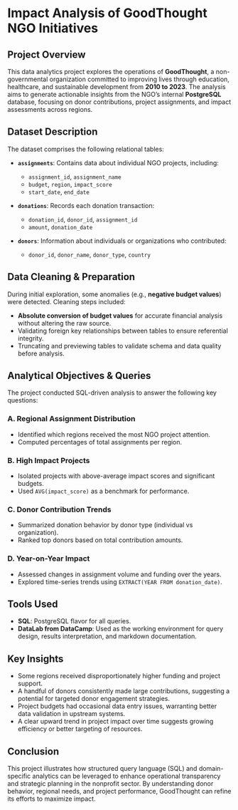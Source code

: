 # Impact Analysis of GoodThought NGO Initiatives

## Project Overview

This data analytics project explores the operations of **GoodThought**, a non-governmental organization committed to improving lives through education, healthcare, and sustainable development from **2010 to 2023**. The analysis aims to generate actionable insights from the NGO’s internal **PostgreSQL** database, focusing on donor contributions, project assignments, and impact assessments across regions.

## Dataset Description

The dataset comprises the following relational tables:

- **`assignments`**: Contains data about individual NGO projects, including:
  - `assignment_id`, `assignment_name`
  - `budget`, `region`, `impact_score`
  - `start_date`, `end_date`

- **`donations`**: Records each donation transaction:
  - `donation_id`, `donor_id`, `assignment_id`
  - `amount`, `donation_date`

- **`donors`**: Information about individuals or organizations who contributed:
  - `donor_id`, `donor_name`, `donor_type`, `country`

## Data Cleaning & Preparation

During initial exploration, some anomalies (e.g., **negative budget values**) were detected. Cleaning steps included:

- **Absolute conversion of budget values** for accurate financial analysis without altering the raw source.
- Validating foreign key relationships between tables to ensure referential integrity.
- Truncating and previewing tables to validate schema and data quality before analysis.

## Analytical Objectives & Queries

The project conducted SQL-driven analysis to answer the following key questions:

### A. **Regional Assignment Distribution**
- Identified which regions received the most NGO project attention.
- Computed percentages of total assignments per region.

### B. **High Impact Projects**
- Isolated projects with above-average impact scores and significant budgets.
- Used `AVG(impact_score)` as a benchmark for performance.

### C. **Donor Contribution Trends**
- Summarized donation behavior by donor type (individual vs organization).
- Ranked top donors based on total contribution amounts.

### D. **Year-on-Year Impact**
- Assessed changes in assignment volume and funding over the years.
- Explored time-series trends using `EXTRACT(YEAR FROM donation_date)`.

## Tools Used

- **SQL**: PostgreSQL flavor for all queries.
- **DataLab from DataCamp**: Used as the working environment for query design, results interpretation, and markdown documentation.


## Key Insights

- Some regions received disproportionately higher funding and project support.
- A handful of donors consistently made large contributions, suggesting a potential for targeted donor engagement strategies.
- Project budgets had occasional data entry issues, warranting better data validation in upstream systems.
- A clear upward trend in project impact over time suggests growing efficiency or better targeting of resources.

## Conclusion

This project illustrates how structured query language (SQL) and domain-specific analytics can be leveraged to enhance operational transparency and strategic planning in the nonprofit sector. By understanding donor behavior, regional needs, and project performance, GoodThought can refine its efforts to maximize impact.
